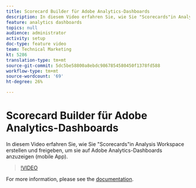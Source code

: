 ```yaml
---
title: Scorecard Builder für Adobe Analytics-Dashboards
description: In diesem Video erfahren Sie, wie Sie "Scorecards"in Analysis Workspace erstellen und freigeben, um sie auf Adobe Analytics-Dashboards anzuzeigen (mobile App).
feature: analytics dashboards
topics: null
audience: administrator
activity: setup
doc-type: feature video
team: Technical Marketing
kt: 5286
translation-type: tm+mt
source-git-commit: 5dc5be58800a8ebdc9867854580450f1378fd588
workflow-type: tm+mt
source-wordcount: '69'
ht-degree: 26%

---
```



# Scorecard Builder für Adobe Analytics-Dashboards

In diesem Video erfahren Sie, wie Sie &quot;Scorecards&quot;in Analysis Workspace erstellen und freigeben, um sie auf Adobe Analytics-Dashboards anzuzeigen (mobile App).

>[!VIDEO](https://video.tv.adobe.com/v/34544/?quality=12)

For more information, please see the [documentation](https://docs.adobe.com/help/de-DE/analytics/analyze/mobapp/home.html).
